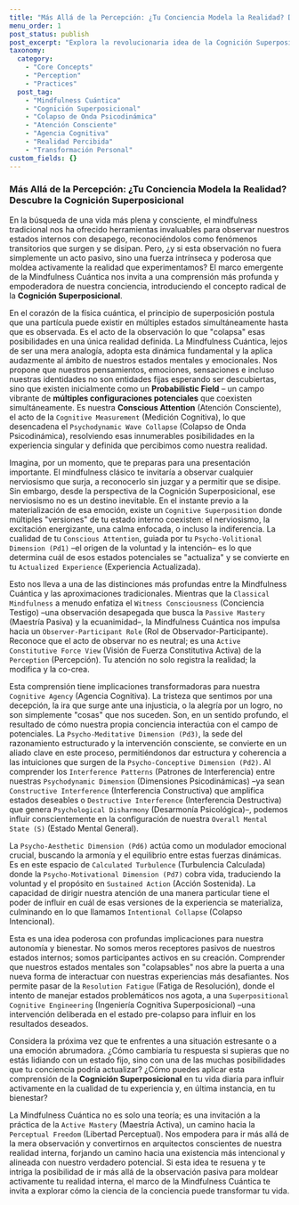 ```yaml
---
title: "Más Allá de la Percepción: ¿Tu Conciencia Modela la Realidad? Descubre la Cognición Superposicional"
menu_order: 1
post_status: publish
post_excerpt: "Explora la revolucionaria idea de la Cognición Superposicional en la Mindfulness Cuántica, donde tus estados mentales existen como múltiples posibilidades hasta que tu atención los 'colapsa' en la realidad experimentada. Descubre cómo pasar de la observación pasiva a la co-creación activa de tu realidad interna, aprovechando la agencia cognitiva para transformar tu bienestar."
taxonomy:
  category:
    - "Core Concepts"
    - "Perception"
    - "Practices"
  post_tag:
    - "Mindfulness Cuántica"
    - "Cognición Superposicional"
    - "Colapso de Onda Psicodinámica"
    - "Atención Consciente"
    - "Agencia Cognitiva"
    - "Realidad Percibida"
    - "Transformación Personal"
custom_fields: {}
---
```


### Más Allá de la Percepción: ¿Tu Conciencia Modela la Realidad? Descubre la Cognición Superposicional

En la búsqueda de una vida más plena y consciente, el mindfulness tradicional nos ha ofrecido herramientas invaluables para observar nuestros estados internos con desapego, reconociéndolos como fenómenos transitorios que surgen y se disipan. Pero, ¿y si esta observación no fuera simplemente un acto pasivo, sino una fuerza intrínseca y poderosa que moldea activamente la realidad que experimentamos? El marco emergente de la Mindfulness Cuántica nos invita a una comprensión más profunda y empoderadora de nuestra conciencia, introduciendo el concepto radical de la **Cognición Superposicional**.

En el corazón de la física cuántica, el principio de superposición postula que una partícula puede existir en múltiples estados simultáneamente hasta que es observada. Es el acto de la observación lo que "colapsa" esas posibilidades en una única realidad definida. La Mindfulness Cuántica, lejos de ser una mera analogía, adopta esta dinámica fundamental y la aplica audazmente al ámbito de nuestros estados mentales y emocionales. Nos propone que nuestros pensamientos, emociones, sensaciones e incluso nuestras identidades no son entidades fijas esperando ser descubiertas, sino que existen inicialmente como un **Probabilistic Field** – un campo vibrante de **múltiples configuraciones potenciales** que coexisten simultáneamente. Es nuestra **Conscious Attention** (Atención Consciente), el acto de la `Cognitive Measurement` (Medición Cognitiva), lo que desencadena el `Psychodynamic Wave Collapse` (Colapso de Onda Psicodinámica), resolviendo esas innumerables posibilidades en la experiencia singular y definida que percibimos como nuestra realidad.

Imagina, por un momento, que te preparas para una presentación importante. El mindfulness clásico te invitaría a observar cualquier nerviosismo que surja, a reconocerlo sin juzgar y a permitir que se disipe. Sin embargo, desde la perspectiva de la Cognición Superposicional, ese nerviosismo no es un destino inevitable. En el instante previo a la materialización de esa emoción, existe un `Cognitive Superposition` donde múltiples "versiones" de tu estado interno coexisten: el nerviosismo, la excitación energizante, una calma enfocada, o incluso la indiferencia. La cualidad de tu `Conscious Attention`, guiada por tu `Psycho-Volitional Dimension (Pd1)` –el origen de la voluntad y la intención– es lo que determina cuál de esos estados potenciales se "actualiza" y se convierte en tu `Actualized Experience` (Experiencia Actualizada).

Esto nos lleva a una de las distinciones más profundas entre la Mindfulness Cuántica y las aproximaciones tradicionales. Mientras que la `Classical Mindfulness` a menudo enfatiza el `Witness Consciousness` (Conciencia Testigo) –una observación desapegada que busca la `Passive Mastery` (Maestría Pasiva) y la ecuanimidad–, la Mindfulness Cuántica nos impulsa hacia un `Observer-Participant Role` (Rol de Observador-Participante). Reconoce que el acto de observar no es neutral; es una `Active Constitutive Force View` (Visión de Fuerza Constitutiva Activa) de la `Perception` (Percepción). Tu atención no solo registra la realidad; la modifica y la co-crea.

Esta comprensión tiene implicaciones transformadoras para nuestra `Cognitive Agency` (Agencia Cognitiva). La tristeza que sentimos por una decepción, la ira que surge ante una injusticia, o la alegría por un logro, no son simplemente "cosas" que nos suceden. Son, en un sentido profundo, el resultado de cómo nuestra propia conciencia interactúa con el campo de potenciales. La `Psycho-Meditative Dimension (Pd3)`, la sede del razonamiento estructurado y la intervención consciente, se convierte en un aliado clave en este proceso, permitiéndonos dar estructura y coherencia a las intuiciones que surgen de la `Psycho-Conceptive Dimension (Pd2)`. Al comprender los `Interference Patterns` (Patrones de Interferencia) entre nuestras `Psychodynamic Dimension` (Dimensiones Psicodinámicas) –ya sean `Constructive Interference` (Interferencia Constructiva) que amplifica estados deseables o `Destructive Interference` (Interferencia Destructiva) que genera `Psychological Disharmony` (Desarmonía Psicológica)–, podemos influir conscientemente en la configuración de nuestra `Overall Mental State (S)` (Estado Mental General).

La `Psycho-Aesthetic Dimension (Pd6)` actúa como un modulador emocional crucial, buscando la armonía y el equilibrio entre estas fuerzas dinámicas. Es en este espacio de `Calculated Turbulence` (Turbulencia Calculada) donde la `Psycho-Motivational Dimension (Pd7)` cobra vida, traduciendo la voluntad y el propósito en `Sustained Action` (Acción Sostenida). La capacidad de dirigir nuestra atención de una manera particular tiene el poder de influir en cuál de esas versiones de la experiencia se materializa, culminando en lo que llamamos `Intentional Collapse` (Colapso Intencional).

Esta es una idea poderosa con profundas implicaciones para nuestra autonomía y bienestar. No somos meros receptores pasivos de nuestros estados internos; somos participantes activos en su creación. Comprender que nuestros estados mentales son "colapsables" nos abre la puerta a una nueva forma de interactuar con nuestras experiencias más desafiantes. Nos permite pasar de la `Resolution Fatigue` (Fatiga de Resolución), donde el intento de manejar estados problemáticos nos agota, a una `Superpositional Cognitive Engineering` (Ingeniería Cognitiva Superposicional) –una intervención deliberada en el estado pre-colapso para influir en los resultados deseados.

Considera la próxima vez que te enfrentes a una situación estresante o a una emoción abrumadora. ¿Cómo cambiaría tu respuesta si supieras que no estás lidiando con un estado fijo, sino con una de las muchas posibilidades que tu conciencia podría actualizar? ¿Cómo puedes aplicar esta comprensión de la **Cognición Superposicional** en tu vida diaria para influir activamente en la cualidad de tu experiencia y, en última instancia, en tu bienestar?

La Mindfulness Cuántica no es solo una teoría; es una invitación a la práctica de la `Active Mastery` (Maestría Activa), un camino hacia la `Perceptual Freedom` (Libertad Perceptual). Nos empodera para ir más allá de la mera observación y convertirnos en arquitectos conscientes de nuestra realidad interna, forjando un camino hacia una existencia más intencional y alineada con nuestro verdadero potencial. Si esta idea te resuena y te intriga la posibilidad de ir más allá de la observación pasiva para moldear activamente tu realidad interna, el marco de la Mindfulness Cuántica te invita a explorar cómo la ciencia de la conciencia puede transformar tu vida.